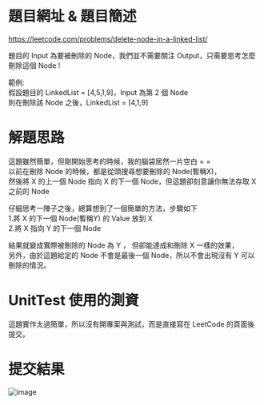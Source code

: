 # 題目網址 & 題目簡述  
https://leetcode.com/problems/delete-node-in-a-linked-list/  
   
題目的 Input 為要被刪除的 Node，我們並不需要關注 Output，只需要思考怎麼刪除這個 Node !  

範例:  
假設題目的 LinkedList = [4,5,1,9]，Input 為第 2 個 Node  
則在刪除該 Node 之後，LinkedList = [4,1,9]  
  
# 解題思路  
這題雖然簡單，但剛開始思考的時候，我的腦袋居然一片空白 = =   
以前在刪除 Node 的時候，都是從頭搜尋想要刪除的 Node(暫稱X)，  
然後將 X 的上一個 Node 指向 X 的下一個 Node，但這題卻刻意讓你無法存取 X 之前的 Node  

仔細思考一陣子之後，總算想到了一個簡單的方法，步驟如下  
1.將 X 的下一個 Node(暫稱Y) 的 Value 放到 X  
2.將 X 指向 Y 的下一個 Node  

結果就變成實際被刪除的 Node 為 Y ， 但卻能達成和刪除 X 一樣的效果，  
另外，由於這題給定的 Node 不會是最後一個 Node，所以不會出現沒有 Y 可以刪除的情況。  

# UnitTest 使用的測資  
這題實作太過簡單，所以沒有開專案與測試，而是直接寫在 LeetCode 的頁面後提交。   
  
# 提交結果  
![image](https://github.com/Jacky20200711/LeetCodeWithUnitTest/blob/master/Q237(Delete%20Node%20in%20a%20Linked%20List)/SuccessShot.PNG?raw=true)
&emsp;
&emsp;
